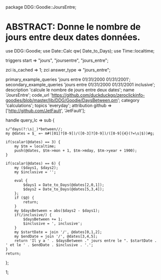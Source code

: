 package DDG::Goodie::JoursEntre;
# ABSTRACT: Donne le nombre de jours entre deux dates données.

use DDG::Goodie;
use Date::Calc qw( Date_to_Days); 
use Time::localtime;

triggers start => "jours", "joursentre", "jours_entre";

zci is_cached => 1;
zci answer_type => "jours_entre";

primary_example_queries 'jours entre 01/31/2000 01/31/2001';
secondary_example_queries 'jours entre 01/31/2000 01/31/2001 inclusive';
description 'calcule le nombre de jours entre deux dates';
name 'JoursEntre';
code_url 'https://github.com/duckduckgo/zeroclickinfo-goodies/blob/master/lib/DDG/Goodie/DaysBetween.pm';
category 'calculations';
topics 'everyday';
attribution github => ['http://github.com/JetFault', 'JetFault'];


handle query_lc => sub {

	s/^days(?:\s|_)*between//;
	my @dates = $_ =~ m#([01]?[0-9])/([0-3]?[0-9])/([0-9]{4}(?=\s|$))#g;

	if(scalar(@dates) == 3) {
		my $tm = localtime;
		push(@dates, $tm->mon + 1, $tm->mday, $tm->year + 1900);
	}

	if(scalar(@dates) == 6) {
        my ($days1, $days2);
        my $inclusive = '';

		eval {
			$days1 = Date_to_Days(@dates[2,0,1]);
			$days2 = Date_to_Days(@dates[5,3,4]);
		};
		if ($@) {
			return;
		}
		my $daysBetween = abs($days2 - $days1);
        if(/inclusive/) {
            $daysBetween += 1;
            $inclusive = ', inclusive';
        }
        my $startDate = join '/', @dates[0,1,2];
        my $endDate = join '/', @dates[3,4,5];
		return 'Il y a ' . $daysBetween ." jours entre le ". $startDate . ' et le ' . $endDate . $inclusive . '.';
	}
	return;
};

1;
